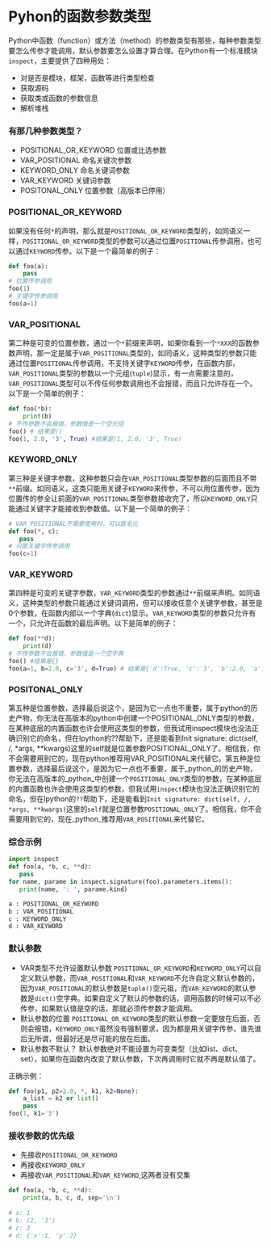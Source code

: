 # Pyhon的函数参数类型

Python中函数（function）或方法（method）的参数类型有那些，每种参数类型要怎么传参才能调用，默认参数要怎么设置才算合理。在Python有一个标准模块`inspect`，主要提供了四种用处：
- 对是否是模块，框架，函数等进行类型检查
- 获取源码
- 获取类或函数的参数信息
- 解析堆栈

### 有那几种参数类型？
- POSITIONAL_OR_KEYWORD 位置或比选参数
- VAR_POSITIONAL 命名关键次参数
- KEYWORD_ONLY 命名关键词参数
- VAR_KEYWORD 关键词参数
- POSITONAL_ONLY 位置参数（高版本已停用）

### POSITIONAL_OR_KEYWORD
如果没有任何`*`的声明，那么就是`POSITIONAL_OR_KEYWORD`类型的，如同语义一样，`POSITIONAL_OR_KEYWORD`类型的参数可以通过位置`POSITIONAL`传参调用，也可以通过`KEYWORD`传参。以下是一个最简单的例子：
```python
def foo(a):
    pass
# 位置传参调用
foo(1)
# 关键字传参调用
foo(a=1)
```
### VAR_POSITIONAL
第二种是可变的位置参数，通过一个`*`前缀来声明，如果你看到一个`*XXX`的函数参数声明，那一定是属于`VAR_POSITIONAL`类型的，如同语义，这种类型的参数只能通过位置`POSITIONAL`传参调用，不支持关键字`KEYWORD`传参，在函数内部，`VAR_POSITIONAL`类型的参数以一个元组(`tuple`)显示，有一点需要注意的，`VAR_POSITIONAL`类型可以不传任何参数调用也不会报错，而且只允许存在一个。以下是一个简单的例子：
```python
def foo(*b):
    print(b)
# 不传参数不会报错，参数值是一个空元组
foo() # 结果是()
foo(1, 2.0, '3', True) #结果是(1, 2.0, '3', True)
```

### KEYWORD_ONLY
第三种是关键字参数，这种参数只会在`VAR_POSITIONAL`类型参数的后面而且不带`**`前缀。如同语义，这类只能用关键子`KEYWORD`来传参，不可以用位置传参，因为位置传的参全让前面的`VAR_POSITIONAL`类型参数接收完了，所以`KEYWORD_ONLY`只能通过关键字才能接收到参数值。以下是一个简单的例子：
```python
# VAR_POSITIONAL不需要使用时，可以匿名化
def foo(*, c):
   pass
# 只能关键字传参调用
foo(c=1)
```

### VAR_KEYWORD
第四种是可变的关键字参数，`VAR_KEYWORD`类型的参数通过`**`前缀来声明。如同语义，这种类型的参数只能通过关键词调用，但可以接收任意个关键字参数，甚至是0个参数，在函数内部以一个字典(`dict`)显示。`VAR_KEYWORD`类型的参数只允许有一个，只允许在函数的最后声明。以下是简单的例子：
```python
def foo(**d):
    print(d)
# 不传参数不会报错，参数值是一个空字典
foo() #结果是{}
foo(a=1, b=2.0, c='3', d=True) # 结果是{'d':True, 'c':'3', 'b':2.0, 'a':1}
```

### POSITONAL_ONLY
第五种是位置参数，选择最后说这个，是因为它一点也不重要，属于python的历史产物，你无法在高版本的python中创建一个POSITIONAL_ONLY类型的参数，在某种底层的内置函数也许会使用这类型的参数，但我试用inspect模块也没法正确识别它的命名，但在Ipython的??帮助下，还是能看到Init signature: dict(self, /, *args, **kwargs)这里的self就是位置参数POSITIONAL_ONLY了。相信我，你不会需要用到它的，现在python推荐用VAR_POSITIONAL来代替它。第五种是位置参数，选择最后说这个，是因为它一点也不重要，属于_python_的历史产物，你无法在高版本的_python_中创建一个`POSITIONAL_ONLY`类型的参数，在某种底层的内置函数也许会使用这类型的参数，但我试用`inspect`模块也没法正确识别它的命名，但在Ipython的`??`帮助下，还是能看到`Init signature: dict(self, /, *args, **kwargs)`这里的`self`就是位置参数`POSITIONAL_ONLY`了。相信我，你不会需要用到它的，现在_python_推荐用`VAR_POSITIONAL`来代替它。

### 综合示例
```python
import inspect
def foo(a, *b, c, **d):
   pass
for name, parame in inspect.signature(foo).parameters.items():
   print(name, ': ', parame.kind)
```

```python
a : POSITIONAL_OR_KEYWORD
b : VAR_POSITIONAL
c : KEYWORD_ONLY
d : VAR_KEYWORD
```

### 默认参数

- VAR类型不允许设置默认参数
`POSITIONAL_OR_KEYWORD`和`KEYWORD_ONLY`可以自定义默认参数，而`VAR_POSITIONAL`和`VAR_KEYWORD`不允许自定义默认参数的，因为`VAR_POSITIONAL`的默认参数是`tuple()`空元祖，而`VAR_KEYWORD`的默认参数是`dict()`空字典。如果自定义了默认的参数的话，调用函数的时候可以不必传参，如果默认值是空的话，那就必须传参数才能调用。
- 默认参数的位置
`POSITIONAL_OR_KEYWORD`类型的默认参数一定要放在后面，否则会报错，`KEYWORD_ONLY`虽然没有强制要求，因为都是用关键字传参，谁先谁后无所谓，但最好还是尽可能的放在后面。
- 默认参数不默认？
默认参数绝对不能设置为可变类型（比如list、dict、set），如果你在函数内改变了默认参数，下次再调用时它就不再是默认值了。

正确示例：
```python
def foo(p1, p2=2.0, *, k1, k2=None):
    a_list = k2 or list()
	pass
foo(1, k1='3')
```

### 接收参数的优先级
- 先接收`POSITIONAL_OR_KEYWORD`
- 再接收`KEYWORD_ONLY`
- 再接收`VAR_POSITIONAL`和`VAR_KEYWORD`,这两者没有交集

```python
def foo(a, *b, c, **d):
    print(a, b, c, d, sep='\n')
	
# a: 1
# b: (2, '3')
# c: 3
# d: {'x':1, 'y':2}
```
